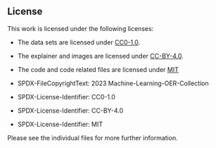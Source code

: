 <!--
SPDX-FileCopyrightText: 2023 Machine-Learning-OER-Collection
SPDX-License-Identifier: CC-BY-4.0
-->

## License

This work is licensed under the following licenses:
- The data sets are licensed under [CC0-1.0](/LICENSES/CC0-1.0.txt).
- The explainer and images are licensed under [CC-BY-4.0](/LICENSES/CC-BY-4.0.txt).
- The code and  code related files are licensed under [MIT](/LICENSES/MIT.txt)

- SPDX-FileCopyrightText: 2023 Machine-Learning-OER-Collection
- SPDX-License-Identifier: CC0-1.0
- SPDX-License-Identifier: CC-BY-4.0
- SPDX-License-Identifier: MIT

Please see the individual files for more further information.
